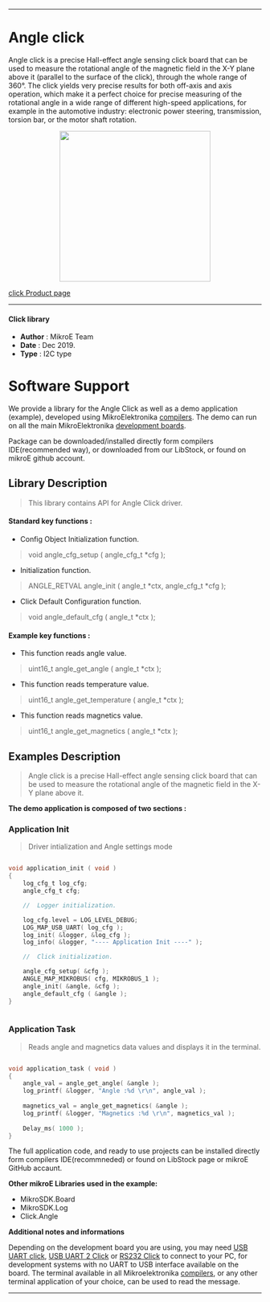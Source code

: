

---
# Angle click

Angle click is a precise Hall-effect angle sensing click board that can be used to measure the rotational angle of the magnetic field in the X-Y plane above it (parallel to the surface of the click), through the whole range of 360°. The click yields very precise results for both off-axis and axis operation, which make it a perfect choice for precise measuring of the rotational angle in a wide range of different high-speed applications, for example in the automotive industry: electronic power steering, transmission, torsion bar, or the motor shaft rotation.

<p align="center">
  <img src="https://download.mikroe.com/images/click_for_ide/angle_click.png" height=300px>
</p>

[click Product page](https://www.mikroe.com/angle-click)

---


#### Click library 

- **Author**        : MikroE Team
- **Date**          : Dec 2019.
- **Type**          : I2C type


# Software Support

We provide a library for the Angle Click 
as well as a demo application (example), developed using MikroElektronika 
[compilers](https://shop.mikroe.com/compilers). 
The demo can run on all the main MikroElektronika [development boards](https://shop.mikroe.com/development-boards).

Package can be downloaded/installed directly form compilers IDE(recommended way), or downloaded from our LibStock, or found on mikroE github account. 

## Library Description

> This library contains API for Angle Click driver.

#### Standard key functions :

- Config Object Initialization function.
> void angle_cfg_setup ( angle_cfg_t *cfg ); 
 
- Initialization function.
> ANGLE_RETVAL angle_init ( angle_t *ctx, angle_cfg_t *cfg );

- Click Default Configuration function.
> void angle_default_cfg ( angle_t *ctx );


#### Example key functions :

- This function reads angle value.
> uint16_t angle_get_angle ( angle_t *ctx );
 
- This function reads temperature value.
> uint16_t angle_get_temperature ( angle_t *ctx );

- This function reads magnetics value.
> uint16_t angle_get_magnetics ( angle_t *ctx );


## Examples Description

> Angle click is a precise Hall-effect angle sensing click board that can be used to measure 
> the rotational angle of the magnetic field in the X-Y plane above it.

**The demo application is composed of two sections :**

### Application Init 

> Driver intialization and Angle settings mode

```c

void application_init ( void )
{
    log_cfg_t log_cfg;
    angle_cfg_t cfg;

    //  Logger initialization.

    log_cfg.level = LOG_LEVEL_DEBUG;
    LOG_MAP_USB_UART( log_cfg );
    log_init( &logger, &log_cfg );
    log_info( &logger, "---- Application Init ----" );

    //  Click initialization.

    angle_cfg_setup( &cfg );
    ANGLE_MAP_MIKROBUS( cfg, MIKROBUS_1 );
    angle_init( &angle, &cfg );
    angle_default_cfg ( &angle );
}
  
```

### Application Task

> Reads angle and magnetics data values and displays it in the terminal.

```c

void application_task ( void )
{
    angle_val = angle_get_angle( &angle );
    log_printf( &logger, "Angle :%d \r\n", angle_val );
    
    magnetics_val = angle_get_magnetics( &angle );
    log_printf( &logger, "Magnetics :%d \r\n", magnetics_val );
    
    Delay_ms( 1000 );
}

```

The full application code, and ready to use projects can be  installed directly form compilers IDE(recommneded) or found on LibStock page or mikroE GitHub accaunt.

**Other mikroE Libraries used in the example:** 

- MikroSDK.Board
- MikroSDK.Log
- Click.Angle

**Additional notes and informations**

Depending on the development board you are using, you may need 
[USB UART click](https://shop.mikroe.com/usb-uart-click), 
[USB UART 2 Click](https://shop.mikroe.com/usb-uart-2-click) or 
[RS232 Click](https://shop.mikroe.com/rs232-click) to connect to your PC, for 
development systems with no UART to USB interface available on the board. The 
terminal available in all Mikroelektronika 
[compilers](https://shop.mikroe.com/compilers), or any other terminal application 
of your choice, can be used to read the message.



---
